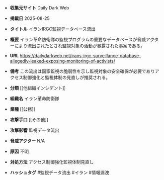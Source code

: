 - **収集元サイト**
Daily Dark Web

- **掲載日**
2025-08-25

- **タイトル**
イランIRGC監視データベース流出

- **概要**
イラン革命防衛隊の監視プログラムの重要なデータベースが脅威アクターにより流出されたとされ監視対象の活動が暴露された事案である。

- **URL**
https://dailydarkweb.net/irans-irgc-surveillance-database-allegedly-leaked-exposing-monitoring-of-activists/

- **備考**
この流出は国家監視の脆弱性を示し監視対象の安全確保が必要でありアクセス制御強化と監視体制の見直しが推奨される。

- **分類**
[[他組織インシデント]]

- **組織名**
イラン革命防衛隊

- **業種**
[[公務]]

- **攻撃手口**
[[その他]]

- **攻撃影響**
監視データ流出

- **脅威アクター**
N/A

- **原因**
不明

- **対処方法**
アクセス制御強化監視体制見直し

- **ハッシュタグ**
#監視データ流出 #イラン #情報漏洩
